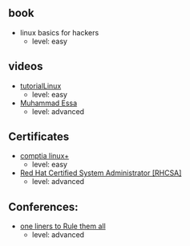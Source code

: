 ## book
- linux basics for hackers
	- level: easy

## videos
- [tutorialLinux](https://www.youtube.com/watch?v=bju_FdCo42w&list=PLtK75qxsQaMLZSo7KL-PmiRarU7hrpnwK)
	- level: easy
- [Muhammad Essa](https://www.youtube.com/playlist?list=PLMYF6NkLrdN-ISNyZ5sEBv-c4ikGeoeV0)
	- level: advanced

## Certificates
- [comptia linux+](https://www.comptia.org/certifications/linux)
	- level: easy
- [Red Hat Certified System Administrator [RHCSA]](https://www.redhat.com/en/services/certification/rhcsa)
	- level: advanced
## Conferences:
- [one liners to Rule them all](https://www.youtube.com/watch?v=koB2xV-htiA)
	- level: advanced
